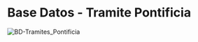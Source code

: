 # Base Datos - Tramite Pontificia

![BD-Tramites_Pontificia](https://github.com/FranklinConde10/Proyecto-Ascensor/assets/130867016/ed00e68d-bc1f-4353-9aba-c27d6e8400a1)
